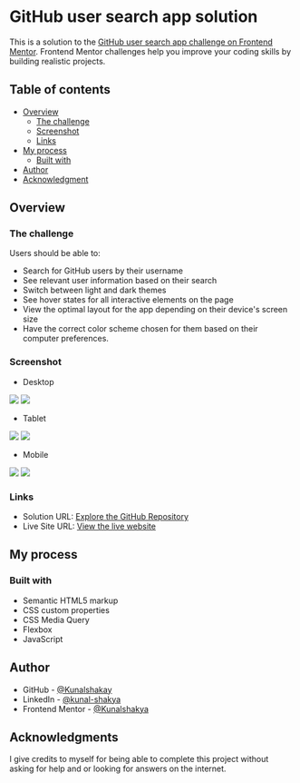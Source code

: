 # GitHub user search app solution

This is a solution to the [GitHub user search app challenge on Frontend Mentor](https://www.frontendmentor.io/challenges/github-user-search-app-Q09YOgaH6). Frontend Mentor challenges help you improve your coding skills by building realistic projects. 

## Table of contents

- [Overview](#overview)
  - [The challenge](#the-challenge)
  - [Screenshot](#screenshot)
  - [Links](#links)
- [My process](#my-process)
  - [Built with](#built-with)
- [Author](#author)
- [Acknowledgment](#acknowledgment)

## Overview

### The challenge

Users should be able to:

- Search for GitHub users by their username
- See relevant user information based on their search
- Switch between light and dark themes
- See hover states for all interactive elements on the page
- View the optimal layout for the app depending on their device's screen size
- Have the correct color scheme chosen for them based on their computer preferences.

### Screenshot

- Desktop

![](./Screenshorts/desktop-light-theme.png)
![](./Screenshorts/desktop-dark-theme.png)

- Tablet

![](./Screenshorts/tablet-light-theme.png)
![](./Screenshorts/tablet-dark-theme.png)

- Mobile

![](./Screenshorts/mobile-light-theme.png)
![](./Screenshorts/mobile-dark-theme.png)

### Links

- Solution URL: [Explore the GitHub Repository](https://github.com/Kunalshakya/GitHub-User-Search-App)
- Live Site URL: [ View the live website](https://kunalshakya.github.io/GitHub-User-Search-App/)

## My process

### Built with

- Semantic HTML5 markup
- CSS custom properties
- CSS Media Query
- Flexbox
- JavaScript

## Author

- GitHub - [@Kunalshakay](https://github.com/Kunalshakya)
- LinkedIn - [@kunal-shakya](https://www.linkedin.com/in/kunal-shakya-59323a259/)
- Frontend Mentor - [@Kunalshakya](https://www.frontendmentor.io/profile/Kunalshakya)

## Acknowledgments

I give credits to myself for being able to complete this project without asking for help and or looking for answers on the internet.
